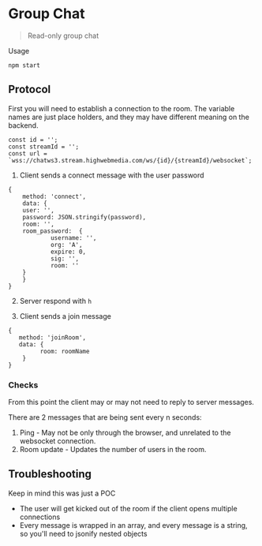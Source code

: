 # Group Chat

> Read-only group chat

Usage
```
npm start
```

## Protocol

First you will need to establish a connection to the room. The variable names are just place holders, and they may have different meaning on the backend.
```
const id = '';
const streamId = '';
const url = `wss://chatws3.stream.highwebmedia.com/ws/{id}/{streamId}/websocket`;
```

1. Client sends a connect message with the user password
```
{
    method: 'connect',
    data: {
	user: '',
	password: JSON.stringify(password),
	room: '',
	room_password:  {
    		username: '',
        	org: 'A',
    	 	expire: 0,
        	sig: '',
    	 	room: ''
	}
    }
}
````

2. Server respond with `h`

3. Client sends a join message
```
{
   method: 'joinRoom',
   data: {
    	 room: roomName
    }
}

```

### Checks

From this point the client may or may not need to reply to server messages.

There are 2 messages that are being sent every n seconds:
1. Ping - May not be only through the browser, and unrelated to the websocket connection.
2. Room update - Updates the number of users in the room.

## Troubleshooting

Keep in mind this was just a POC

  * The user will get kicked out of the room if the client opens multiple connections
  * Every message is wrapped in an array, and every message is a string, so you'll need to jsonify nested objects
